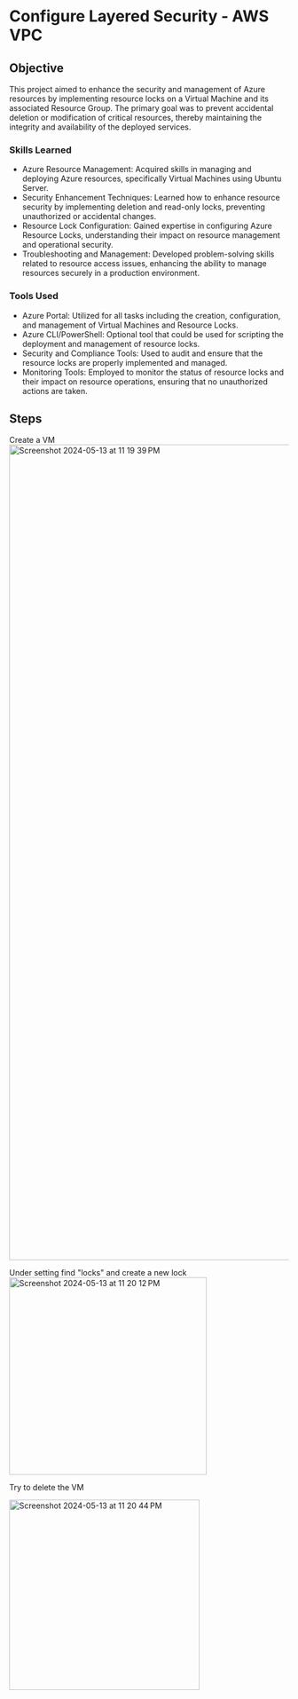# Configure Layered Security - AWS VPC

## Objective

This project aimed to enhance the security and management of Azure resources by implementing resource locks on a Virtual Machine and its associated Resource Group. The primary goal was to prevent accidental deletion or modification of critical resources, thereby maintaining the integrity and availability of the deployed services.


### Skills Learned

- Azure Resource Management: Acquired skills in managing and deploying Azure resources, specifically Virtual Machines using Ubuntu Server.
- Security Enhancement Techniques: Learned how to enhance resource security by implementing deletion and read-only locks, preventing unauthorized or accidental changes.
- Resource Lock Configuration: Gained expertise in configuring Azure Resource Locks, understanding their impact on resource management and operational security.
- Troubleshooting and Management: Developed problem-solving skills related to resource access issues, enhancing the ability to manage resources securely in a production environment.

### Tools Used

- Azure Portal: Utilized for all tasks including the creation, configuration, and management of Virtual Machines and Resource Locks.
- Azure CLI/PowerShell: Optional tool that could be used for scripting the deployment and management of resource locks.
- Security and Compliance Tools: Used to audit and ensure that the resource locks are properly implemented and managed.
- Monitoring Tools: Employed to monitor the status of resource locks and their impact on resource operations, ensuring that no unauthorized actions are taken.

## Steps
Create a VM<img width="1470" alt="Screenshot 2024-05-13 at 11 19 39 PM" src="https://github.com/Hunter102002/Layered-Security-AWS-VPC/assets/98543129/f74ec51e-74ec-4022-9ee9-061f5ff2e20a">

Under setting find "locks" and create a new lock<img width="356" alt="Screenshot 2024-05-13 at 11 20 12 PM" src="https://github.com/Hunter102002/Layered-Security-AWS-VPC/assets/98543129/e9498fdf-baa1-4e11-b729-e5e49ff94902">

Try to delete the VM

<img width="343" alt="Screenshot 2024-05-13 at 11 20 44 PM" src="https://github.com/Hunter102002/Layered-Security-AWS-VPC/assets/98543129/0e4e229b-544d-41fe-94f1-611ad3cee177">
